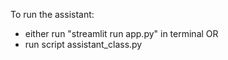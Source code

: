 To run the assistant:
- either run "streamlit run app.py" in terminal
  OR
- run script assistant_class.py
